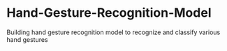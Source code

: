 # Hand-Gesture-Recognition-Model
Building hand gesture recognition model to recognize and classify various hand gestures
